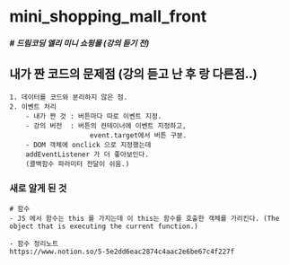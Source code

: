 # mini_shopping_mall_front

##### # 드림코딩 엘리 미니 쇼핑몰 (강의 듣기 전)

## 내가 짠 코드의 문제점 (강의 듣고 난 후 랑 다른점..)

    1. 데이터를 코드와 분리하지 않은 점.
    2. 이벤트 처리
        - 내가 짠 것 : 버튼마다 따로 이벤트 지정.
        - 강의 버전  : 버튼의 컨테이너에 이벤트 지정하고,
                        event.target에서 버튼 구분.
        - DOM 객체에 onclick 으로 지정했는데
        addEventListener 가 더 좋아보인다.
        (콜백함수 파라미터 전달이 쉬움.)

### 새로 알게 된 것

    # 함수
    - JS 에서 함수는 this 를 가지는데 이 this는 함수를 호출한 객체를 가리킨다. (The object that is executing the current function.)

    - 함수 정리노트
    https://www.notion.so/5-5e2dd6eac2874c4aac2e6be67c4f227f
